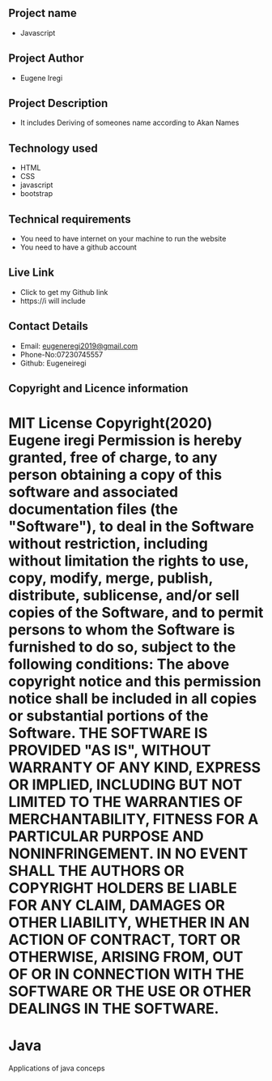 ## Project name
- Javascript
 ## Project Author
- Eugene Iregi
 ## Project Description
 - It includes Deriving of someones name according to Akan Names
 ## Technology used
 - HTML
 - CSS
 - javascript
 - bootstrap
 ## Technical requirements
 * You need to have internet on your machine to run the website
 * You need to have a github account
 ## Live Link
  - Click to get my Github link
  -  https://i will include
 ## Contact Details
  - Email: eugeneregi2019@gmail.com
  - Phone-No:07230745557
  - Github: Eugeneiregi
 ## Copyright and Licence information 
 MIT License
Copyright(2020) Eugene iregi
Permission is hereby granted, free of charge, to any person obtaining a copy
of this software and associated documentation files (the "Software"), to deal
in the Software without restriction, including without limitation the rights
to use, copy, modify, merge, publish, distribute, sublicense, and/or sell
copies of the Software, and to permit persons to whom the Software is
furnished to do so, subject to the following conditions:
The above copyright notice and this permission notice shall be included in all
copies or substantial portions of the Software.
THE SOFTWARE IS PROVIDED "AS IS", WITHOUT WARRANTY OF ANY KIND, EXPRESS OR
IMPLIED, INCLUDING BUT NOT LIMITED TO THE WARRANTIES OF MERCHANTABILITY,
FITNESS FOR A PARTICULAR PURPOSE AND NONINFRINGEMENT. IN NO EVENT SHALL THE
AUTHORS OR COPYRIGHT HOLDERS BE LIABLE FOR ANY CLAIM, DAMAGES OR OTHER
LIABILITY, WHETHER IN AN ACTION OF CONTRACT, TORT OR OTHERWISE, ARISING FROM,
OUT OF OR IN CONNECTION WITH THE SOFTWARE OR THE USE OR OTHER DEALINGS IN THE
SOFTWARE.
=======
# Java
Applications of java conceps

